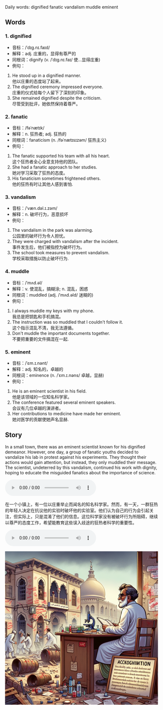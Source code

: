 Daily words: dignified fanatic vandalism muddle eminent

## Words
### 1. dignified
- 音标：/ˈdɪɡ.nɪ.faɪd/ <span style="cursor: pointer;" onclick="document.getElementById('audio-player-1').play()"><i class="fas fa-volume-up"></i></span>
<audio id="audio-player-1" src="audios/words/dignified.mp3" style="display:none;"></audio>
- 解释：adj. 庄重的，显得有尊严的
- 同根词：dignify (v. /ˈdɪɡ.nɪ.faɪ/ 使...显得庄重)
- 例句：
1. He stood up in a dignified manner.  
他以庄重的态度站了起来。  
2. The dignified ceremony impressed everyone.  
庄重的仪式给每个人留下了深刻的印象。  
3. She remained dignified despite the criticism.  
尽管受到批评，她依然保持着尊严。

### 2. fanatic
- 音标：/fəˈnætɪk/ <span style="cursor: pointer;" onclick="document.getElementById('audio-player-2').play()"><i class="fas fa-volume-up"></i></span>
<audio id="audio-player-2" src="audios/words/fanatic.mp3" style="display:none;"></audio>
- 解释：n. 狂热者; adj. 狂热的
- 同根词：fanaticism (n. /fəˈnætɪsɪzəm/ 狂热主义)
- 例句：
1. The fanatic supported his team with all his heart.  
这个狂热者全心全意支持他的团队。  
2. She had a fanatic approach to her studies.  
她对学习采取了狂热的态度。  
3. His fanaticism sometimes frightened others.  
他的狂热有时让其他人感到害怕.

### 3. vandalism
- 音标：/ˈvæn.dəl.ɪ.zəm/ <span style="cursor: pointer;" onclick="document.getElementById('audio-player-3').play()"><i class="fas fa-volume-up"></i></span>
<audio id="audio-player-3" src="audios/words/vandalism.mp3" style="display:none;"></audio>
- 解释：n. 破坏行为，恶意损坏
- 例句：
1. The vandalism in the park was alarming.  
公园里的破坏行为令人担忧。  
2. They were charged with vandalism after the incident.  
事件发生后，他们被指控为破坏行为。  
3. The school took measures to prevent vandalism.  
学校采取措施以防止破坏行为.

### 4. muddle
- 音标：/ˈmʌd.əl/ <span style="cursor: pointer;" onclick="document.getElementById('audio-player-4').play()"><i class="fas fa-volume-up"></i></span>
<audio id="audio-player-4" src="audios/words/muddle.mp3" style="display:none;"></audio>
- 解释：v. 使混乱，搞糊涂; n. 混乱，困惑
- 同根词：muddled (adj. /ˈmʌd.əld/ 迷糊的)
- 例句：
1. I always muddle my keys with my phone.  
我总是把钥匙和手机搞混。  
2. The instruction was so muddled that I couldn't follow it.  
这个指示混乱不清，我无法遵循。  
3. Don't muddle the important documents together.  
不要把重要的文件搞混在一起.

### 5. eminent
- 音标：/ˈɛm.ɪ.nənt/ <span style="cursor: pointer;" onclick="document.getElementById('audio-player-5').play()"><i class="fas fa-volume-up"></i></span>
<audio id="audio-player-5" src="audios/words/eminent.mp3" style="display:none;"></audio>
- 解释：adj. 知名的，卓越的
- 同根词：eminence (n. /ˈɛm.ɪ.nəns/ 卓越，显赫)
- 例句：
1. He is an eminent scientist in his field.  
他是该领域的一位知名科学家。  
2. The conference featured several eminent speakers.  
会议有几位卓越的演讲者。  
3. Her contributions to medicine have made her eminent.  
她对医学的贡献使她声名显赫.

## Story
In a small town, there was an eminent scientist known for his dignified demeanor. However, one day, a group of fanatic youths decided to vandalize his lab in protest against his experiments. They thought their actions would gain attention, but instead, they only muddled their message. The scientist, undeterred by this vandalism, continued his work with dignity, hoping to educate the misguided fanatics about the importance of science.

<audio controls>
  <source src="https://files.dwong.top/story/2024-09-24-english.mp3" type="audio/mpeg">
  你的浏览器不支持音频元素。
</audio>
  

在一个小镇上，有一位以庄重举止而闻名的知名科学家。然而，有一天，一群狂热的年轻人决定在抗议他的实验时破坏他的实验室。他们认为自己的行为会引起关注，但实际上，只是混淆了他们的信息。这位科学家没有被破坏行为所阻碍，继续以尊严的态度工作，希望能教育这些误入歧途的狂热者科学的重要性。

<audio controls>
  <source src="https://files.dwong.top/story/2024-09-24-chinese.mp3" type="audio/mpeg">
  你的浏览器不支持音频元素。
</audio>
  

![story](./images/2024-09-24.png)

